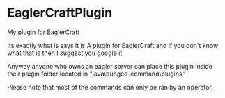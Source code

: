 # EaglerCraftPlugin
My plugin for EaglerCraft

Its exactly what is says it is 
A plugin  for EaglerCraft and if you don't know what that is then I suggest you google it 

Anyway anyone who owns an eagler server can place this plugin inside their plugin folder located in "java\bungee-command\plugins"

Please note that most of the commands can only be ran by an operator.
